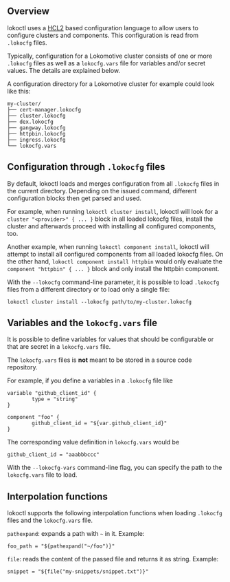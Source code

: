 ## Overview

lokoctl uses a [HCL2](https://github.com/hashicorp/hcl2) based configuration
language to allow users to configure clusters and components. This configuration
is read from `.lokocfg` files.

Typically, configuration for a Lokomotive cluster consists of one or more
`.lokocfg` files as well as a `lokocfg.vars` file for variables and/or
secret values. The details are explained below.

A configuration directory for a Lokomotive cluster for example could
look like this:

```
my-cluster/
├── cert-manager.lokocfg
├── cluster.lokocfg
├── dex.lokocfg
├── gangway.lokocfg
├── httpbin.lokocfg
├── ingress.lokocfg
└── lokocfg.vars
```

## Configuration through `.lokocfg` files

By default, lokoctl loads and merges configuration from all `.lokocfg`
files in the current directory. Depending on the issued command, different
configuration blocks then get parsed and used.

For example, when running `lokoctl cluster install`, lokoctl will look
for a `cluster "<provider>" { ... }` block in all loaded lokocfg files,
install the cluster and afterwards proceed with installing all configured
components, too.

Another example, when running `lokoctl component install`, lokoctl will
attempt to install all configured components from all loaded lokocfg
files. On the other hand, `lokoctl component install httpbin` would only
evaluate the `component "httpbin" { ... }` block and only install the
httpbin component.

With the `--lokocfg` command-line parameter, it is possible to load
`.lokocfg` files from a different directory or to load only a single
file:

```
lokoctl cluster install --lokocfg path/to/my-cluster.lokocfg
```

## Variables and the `lokocfg.vars` file

It is possible to define variables for values that should be configurable
or that are secret in a `lokocfg.vars` file.

The `lokocfg.vars` files is **not** meant to be stored in a source code
repository.

For example, if you define a variables in a `.lokocfg` file like

```
variable "github_client_id" {
        type = "string"
}

component "foo" {
        github_client_id = "${var.github_client_id}"
}
```

The corresponding value definition in `lokocfg.vars` would be

```
github_client_id = "aaabbbccc"
```

With the `--lokocfg-vars` command-line flag, you can specify the path
to the `lokocfg.vars` file to load.

## Interpolation functions

lokoctl supports the following interpolation functions when loading `.lokocfg`
files and the `lokocfg.vars` file.

`pathexpand`: expands a path with `~` in it. Example:

```
foo_path = "${pathexpand("~/foo")}"
```

`file`: reads the content of the passed file and returns it as string. Example:

```
snippet = "${file("my-snippets/snippet.txt")}"
```
